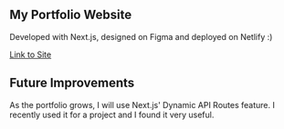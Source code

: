 ## My Portfolio Website

Developed with Next.js, designed on Figma and deployed on Netlify :)

[Link to Site](https://mau-portfolio.netlify.app/)

## Future Improvements

As the portfolio grows, I will use Next.js' Dynamic API Routes feature. I recently used it for a project and I found it very useful. 